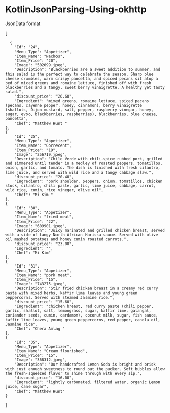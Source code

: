 # KotlinJsonParsing-Using-okhttp
JsonData format

[

      {
        "Id": "24",
        "Menu_Type": "Appetizer",
        "Item_Name": "Nachos",
        "Item_Price": "20",
        "Image": "502099.jpeg",
        "Description": "Blackberries are a sweet addition to summer, and this salad is the perfect way to celebrate the season. Sharp blue cheese crumbles, warm crispy pancetta, and spiced pecans sit atop a bed of mixed greens and romaine lettuce, finished off with fresh blackberries and a tangy, sweet berry vinaigrette. A healthy yet tasty salad.",
        "discount_price": "20.60",
        "Ingredient": "mixed greens, romaine lettuce, spiced pecans (pecans, cayenne pepper, honey, cinnamon), berry vinaigrette (shallots, Dijon mustard, salt, pepper, raspberry vinegar, honey, sugar, evoo, blackberries, raspberries), blackberries, blue cheese, pancetta",
        "Chef": "Matthew Hunt "
    },
    {
        "Id": "25",
        "Menu_Type": "Appetizer",
        "Item_Name": "Correcent",
        "Item_Price": "19",
        "Image": "256719.jpeg",
        "Description": "Chile Verde with chili-spice rubbed pork, grilled and simmered until tender in a medley of roasted peppers, tomatillos, onion, garlic, and tomato. The dish is finished with fresh cilantro, lime juice, and served with wild rice and a tangy cabbage slaw.",
        "discount_price": "20.40",
        "Ingredient": "pork shoulder, peppers, onion, tomatillos, chicken stock, cilantro, chili paste, garlic, lime juice, cabbage, carrot, wild rice, cumin, rice vinegar, olive oil",
        "Chef": "Mi Kim "
    },
    {
        "Id": "30",
        "Menu_Type": "Appetizer",
        "Item_Name": "fried meat",
        "Item_Price": "22",
        "Image": "609901.jpeg",
        "Description": "Juicy marinated and grilled chicken breast, served with a side of tangy North African Harissa sauce. Served with olive oil mashed potatoes and honey cumin roasted carrots.",
        "discount_price": "23.00",
        "Ingredient": "",
        "Chef": "Mi Kim"
    },
    {
        "Id": "31",
        "Menu_Type": "Appetizer",
        "Item_Name": "pork meat",
        "Item_Price": "15",
        "Image": "743275.jpeg",
        "Description": "Stir fried chicken breast in a creamy red curry paste with mixed herbs, kaffir lime leaves and young green peppercorns. Served with steamed Jasmine rice.",
        "discount_price": "15.60",
        "Ingredient": "chicken breast, red curry paste (chili pepper, garlic, shallot, salt, lemongrass, sugar, kaffir lime, galangal, coriander seeds, cumin, cardamom), coconut milk, sugar, fish sauce, kaffir lime leaves, young green peppercorns, red pepper, canola oil, Jasmine rice",
        "Chef": "Chera Amlag "
    },
    {
        "Id": "35",
        "Menu_Type": "Appetizer",
        "Item_Name": "Cream flourished",
        "Item_Price": "15",
        "Image": "368312.jpeg",
        "Description": "Our handcrafted Lemon Soda is bright and brisk with just enough sweetness to round out the pucker. Soft bubbles allow the fresh-squeezed flavor to shine through with every sip.",
        "discount_price": "16.00",
        "Ingredient": "lightly carbonated, filtered water, organic Lemon juice, cane sugar",
        "Chef": "Matthew Hunt"
    }
]
